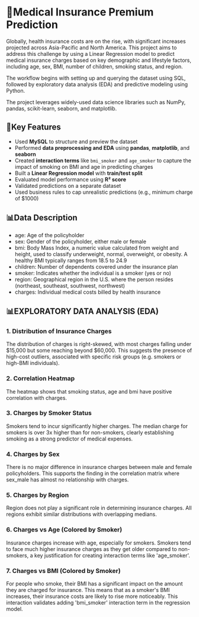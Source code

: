  # 🏥Medical Insurance Premium Prediction

Globally, health insurance costs are on the rise, with significant increases projected across Asia-Pacific and North America. This project aims to address this challenge by using a Linear Regression model to predict medical insurance charges based on key demographic and lifestyle factors, including age, sex, BMI, number of children, smoking status, and region.

The workflow begins with setting up and querying the dataset using SQL, followed by exploratory data analysis (EDA) and predictive modeling using Python.

The project leverages widely-used data science libraries such as NumPy, pandas, scikit-learn, seaborn, and matplotlib.

## 🧠Key Features
- Used **MySQL** to structure and preview the dataset
- Performed **data preprocessing and EDA** using **pandas**, **matplotlib**, and **seaborn**
- Created **interaction terms** like `bmi_smoker` and `age_smoker` to capture the impact of smoking on BMI and age in predicting charges
- Built a **Linear Regression model** with **train/test split**
- Evaluated model performance using **R² score**
- Validated predictions on a separate dataset
- Used business rules to cap unrealistic predictions (e.g., minimum charge of $1000)

## 📊Data Description
  
- age: Age of the policyholder
- sex: Gender of the policyholder, either male or female
- bmi: Body Mass Index, a numeric value calculated from weight and height, used to classify underweight, normal, overweight, or obesity. A healthy BMI typically ranges from 18.5 to 24.9
- children: Number of dependents covered under the insurance plan
- smoker: Indicates whether the individual is a smoker (yes or no)
- region: Geographical region in the U.S. where the person resides (northeast, southeast, southwest, northwest)
- charges: Individual medical costs billed by health insurance

## 📊EXPLORATORY DATA ANALYSIS (EDA)
### 1. Distribution of Insurance Charges
The distribution of charges is right-skewed, with most charges falling under $15,000 but some reaching beyond $60,000. This suggests the presence of high-cost outliers, associated with specific risk groups (e.g. smokers or high-BMI individuals).

### 2. Correlation Heatmap
The heatmap shows that smoking status, age and bmi have positive correlation with charges.

### 3. Charges by Smoker Status
Smokers tend to incur significantly higher charges. The median charge for smokers is over 3x higher than for non-smokers, clearly establishing smoking as a strong predictor of medical expenses.

### 4. Charges by Sex
There is no major difference in insurance charges between male and female policyholders. This supports the finding in the correlation matrix where sex_male has almost no relationship with charges.

### 5. Charges by Region
Region does not play a significant role in determining insurance charges. All regions exhibit similar distributions with overlapping medians.

### 6. Charges vs Age (Colored by Smoker)
Insurance charges increase with age, especially for smokers. Smokers tend to face much higher insurance charges as they get older compared to non-smokers, a key justification for creating interaction terms like 'age_smoker'.

### 7. Charges vs BMI (Colored by Smoker)
For people who smoke, their BMI has a significant impact on the amount they are charged for insurance. This means that as a smoker's BMI increases, their insurance costs are likely to rise more noticeably. This interaction validates adding 'bmi_smoker' interaction term in the regression model.


